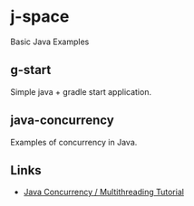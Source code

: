 # j-space
Basic Java Examples

## g-start
Simple java + gradle start application.

## java-concurrency
Examples of concurrency in Java.
## Links
* [Java Concurrency / Multithreading Tutorial](http://tutorials.jenkov.com/java-concurrency/index.html)